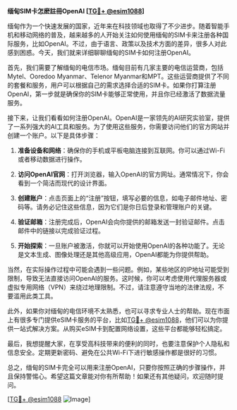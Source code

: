 **缅甸SIM卡怎麽註冊OpenAI [[TG💪+ @esim1088](https://t.me/s/esim1088)]**

缅甸作为一个快速发展的国家，近年来在科技领域也取得了不少进步。随着智能手机和移动网络的普及，越来越多的人开始关注如何使用缅甸的SIM卡来注册各种国际服务，比如OpenAI。不过，由于语言、政策以及技术方面的差异，很多人对此感到困惑。今天，我们就来详细聊聊缅甸的SIM卡如何注册OpenAI。

首先，我们需要了解缅甸的电信市场。缅甸目前有几家主要的电信运营商，包括Mytel、Ooredoo Myanmar、Telenor Myanmar和MPT。这些运营商提供了不同的套餐和服务，用户可以根据自己的需求选择合适的SIM卡。如果你打算注册OpenAI，第一步就是确保你的SIM卡能够正常使用，并且你已经激活了数据流量服务。

接下来，让我们看看如何注册OpenAI。OpenAI是一家领先的AI研究实验室，提供了一系列强大的AI工具和服务。为了使用这些服务，你需要访问他们的官方网站并创建一个账户。以下是具体步骤：

1. **准备设备和网络**：确保你的手机或平板电脑连接到互联网。你可以通过Wi-Fi或者移动数据进行操作。

2. **访问OpenAI官网**：打开浏览器，输入OpenAI的官方网址。通常情况下，你会看到一个简洁而现代的设计界面。

3. **创建账户**：点击页面上的“注册”按钮，填写必要的信息，如电子邮件地址、密码等。请务必记住这些信息，因为它们是你日后登录和管理账户的关键。

4. **验证邮箱**：注册完成后，OpenAI会向你提供的邮箱发送一封验证邮件。点击邮件中的链接以完成验证过程。

5. **开始探索**：一旦账户被激活，你就可以开始使用OpenAI的各种功能了。无论是文本生成、图像处理还是其他高级应用，OpenAI都能为你提供帮助。

当然，在实际操作过程中可能会遇到一些问题。例如，某些地区的IP地址可能受到限制，导致无法直接访问OpenAI的服务。这时候，你可以考虑使用代理服务器或虚拟专用网络（VPN）来绕过地理限制。不过，请注意遵守当地的法律法规，不要滥用此类工具。

此外，如果你对缅甸的电信环境不太熟悉，也可以寻求专业人士的帮助。现在市面上有很多专门提供eSIM卡服务的平台，比如[TG💪+ @esim1088](https://t.me/s/esim1088)，他们可以为你提供一站式解决方案。从购买eSIM卡到配置网络设置，这些平台都能够轻松搞定。

最后，我想提醒大家，在享受高科技带来的便利的同时，也要注意保护个人隐私和信息安全。定期更新密码、避免在公共Wi-Fi下进行敏感操作都是很好的习惯。

总之，缅甸的SIM卡完全可以用来注册OpenAI，只要你按照正确的步骤操作，并且保持警惕心。希望这篇文章能对你有所帮助！如果还有其他疑问，欢迎随时提问。

[[TG💪+ @esim1088](https://t.me/s/esim1088) ![Image](https://i.postimg.cc/4NQfJmqS/Snipaste-2025-05-13-00-14-12.png)]